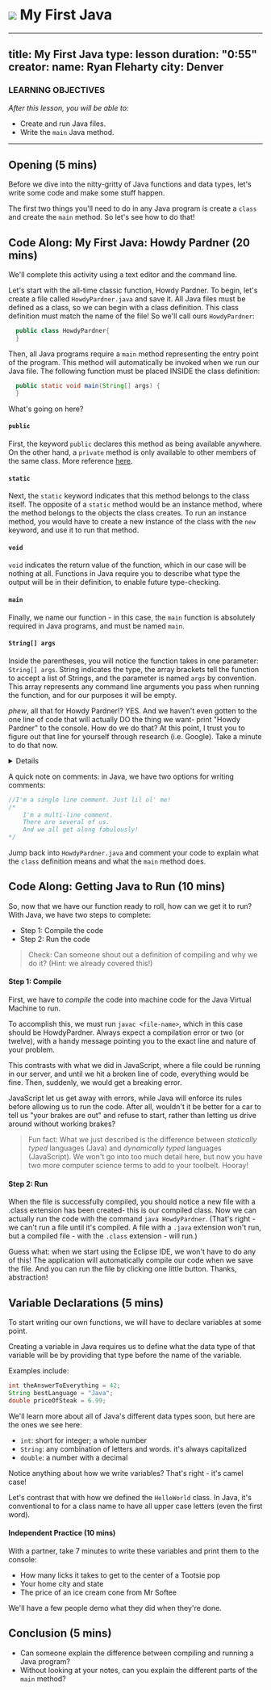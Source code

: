 # ![](https://ga-dash.s3.amazonaws.com/production/assets/logo-9f88ae6c9c3871690e33280fcf557f33.png) My First Java

---
title: My First Java
type: lesson
duration: "0:55"
creator:
    name: Ryan Fleharty
    city: Denver
---

### LEARNING OBJECTIVES
*After this lesson, you will be able to:*
- Create and run Java files.
- Write the `main` Java method.

---

## Opening (5 mins)

Before we dive into the nitty-gritty of Java functions and data types, let's write some code and make some stuff happen.

The first two things you'll need to do in any Java program is create a `class` and create the `main` method. So let's see how to do that!


## Code Along: My First Java: Howdy Pardner (20 mins)

We'll complete this activity using a text editor and the command line.

Let's start with the all-time classic function, Howdy Pardner. To begin, let's create a file called `HowdyPardner.java` and save it. All Java files must be defined as a class, so we can begin with a class definition. This class definition must match the name of the file! So we'll call ours `HowdyPardner`:

```java
  public class HowdyPardner{
  }
```

<!-- Instructor Note: Consider writing this + the main method signature on the board, so you can underline and point to things (modifiers, parameters) as you go through the following.-->

Then, all Java programs require a `main` method representing the entry point of the program. This method will automatically be invoked when we run our Java file. The following function must be placed INSIDE the class definition: 

```java
  public static void main(String[] args) {
  }
```

What's going on here? 

#### `public`

First, the keyword `public` declares this method as being available anywhere. On the other hand, a `private` method is only available to other members of the same class.  More reference [here](https://docs.oracle.com/javase/tutorial/java/javaOO/accesscontrol.html).

#### `static`

Next, the `static` keyword indicates that this method belongs to the class itself. The opposite of a `static` method would be an instance method, where the method belongs to the objects the class creates. To run an instance method, you would have to create a new instance of the class with the `new` keyword, and use it to run that method.

#### `void`

`void` indicates the return value of the function, which in our case will be nothing at all. Functions in Java require you to describe what type the output will be in their definition, to enable future type-checking.

#### `main`

Finally, we name our function - in this case, the `main` function is absolutely required in Java programs, and must be named `main`.

#### `String[] args`

Inside the parentheses, you will notice the function takes in one parameter: `String[] args`. String indicates the type, the array brackets tell the function to accept a list of Strings, and the parameter is named `args` by convention. This array represents any command line arguments you pass when running the function, and for our purposes it will be empty.

*phew*, all that for Howdy Pardner!? YES. And we haven't even gotten to the one line of code that will actually DO the thing we want- print "Howdy Pardner" to the console. How do we do that? At this point, I trust you to figure out that line for yourself through research (i.e. Google). Take a minute to do that now.

<details>

	<summary>And the answer is...</summary>

```java
	public class HowdyPardner {
		public static void main(String[] args) {
			System.out.Println("Howdy, Pardner!");
  		}
 	}
```

</details>


A quick note on comments: in Java, we have two options for writing comments:

```java
//I'm a single line comment. Just lil ol' me!
/*
	I'm a multi-line comment.
	There are several of us.
	And we all get along fabulously!
*/
```

Jump back into `HowdyPardner.java` and comment your code to explain what the `class` definition means and what the `main` method does.


## Code Along: Getting Java to Run (10 mins)

So, now that we have our function ready to roll, how can we get it to run? With Java, we have two steps to complete:
- Step 1: Compile the code
- Step 2: Run the code

> Check: Can someone shout out a definition of compiling and why we do it? (Hint: we already covered this!)

#### Step 1: Compile

First, we have to <i>compile</i> the code into machine code for the Java Virtual Machine to run. 

To accomplish this, we must run `javac <file-name>`, which in this case should be HowdyPardner. Always expect a compilation error or two (or twelve), with a handy message pointing you to the exact line and nature of your problem. 

This contrasts with what we did in JavaScript, where a file could be running in our server, and until we hit a broken line of code, everything would be fine. Then, suddenly, we would get a breaking error. 

JavaScript let us get away with errors, while Java will enforce its rules before allowing us to run the code. After all, wouldn't it be better for a car to tell us "your brakes are out" and refuse to start, rather than letting us drive around without working brakes?

> Fun fact: What we just described is the difference between *statically typed* languages (Java) and *dynamically typed* languages (JavaScript). We won't go into too much detail here, but now you have two more computer science terms to add to your toolbelt. Hooray!

#### Step 2: Run

When the file is successfully compiled, you should notice a new file with a .class extension has been created- this is our compiled class. Now we can actually run the code with the command `java HowdyPardner`. (That's right - we can't run a file until it's compiled. A file with a `.java` extension won't run, but a compiled file - with the `.class` extension - will run.)

Guess what: when we start using the Eclipse IDE, we won't have to do any of this! The application will automatically compile our code when we save the file. And you can run the file by clicking one little button. Thanks, abstraction!

## Variable Declarations (5 mins)

To start writing our own functions, we will have to declare variables at some point. 

Creating a variable in Java requires us to define what the data type of that variable will be by providing that type before the name of the variable. 

Examples include:

```java
int theAnswerToEverything = 42;
String bestLanguage = "Java";
double priceOfSteak = 6.99;
```

We'll learn more about all of Java's different data types soon, but here are the ones we see here:
- `int`: short for integer; a whole number
- `String`: any combination of letters and words. it's always capitalized
- `double`: a number with a decimal

Notice anything about how we write variables? That's right - it's camel case!

Let's contrast that with how we defined the `HelloWorld` class. In Java, it's conventional to for a class name to have all upper case letters (even the first word).

#### Independent Practice (10 mins)

With a partner, take 7 minutes to write these variables and print them to the console:
- How many licks it takes to get to the center of a Tootsie pop
- Your home city and state
- The price of an ice cream cone from Mr Softee

We'll have a few people demo what they did when they're done.

## Conclusion (5 mins)

- Can someone explain the difference between compiling and running a Java program?
- Without looking at your notes, can you explain the different parts of the `main` method?

